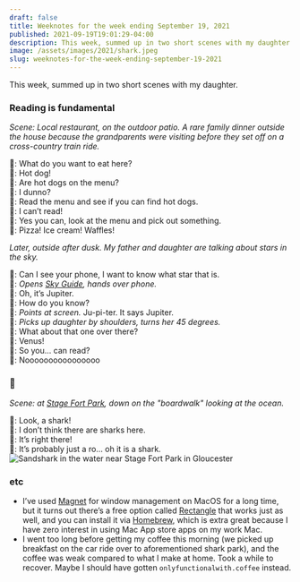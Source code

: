 ```yaml
---
draft: false
title: Weeknotes for the week ending September 19, 2021
published: 2021-09-19T19:01:29-04:00
description: This week, summed up in two short scenes with my daughter.
image: /assets/images/2021/shark.jpeg
slug: weeknotes-for-the-week-ending-september-19-2021
---
```


This week, summed up in two short scenes with my daughter.

### Reading is fundamental
_Scene: Local restaurant, on the outdoor patio. A rare family dinner outside the house because the grandparents were visiting before they set off on a cross-country train ride._

<span role="image" aria-label="Me">👨</span>: What do you want to eat here?<br />
<span role="image" aria-label="Daughter">👧</span>: Hot dog!<br />
<span role="image" aria-label="Me">👨</span>: Are hot dogs on the menu?<br />
<span role="image" aria-label="Daughter">👧</span>: I dunno?<br />
<span role="image" aria-label="Me">👨</span>: Read the menu and see if you can find hot dogs.<br />
<span role="image" aria-label="Daughter">👧</span>: I can’t read!<br />
<span role="image" aria-label="Me">👨</span>: Yes you can, look at the menu and pick out something.<br />
<span role="image" aria-label="Daughter">👧</span>: Pizza! Ice cream! Waffles!<br />

_Later, outside after dusk. My father and daughter are talking about stars in the sky._

<span role="image" aria-label="Daughter">👧</span>: Can I see your phone, I want to know what star that is.<br />
<span role="image" aria-label="Me">👨</span>: _Opens [Sky Guide](https://apps.apple.com/us/app/sky-guide/id576588894), hands over phone._<br />
<span role="image" aria-label="Daughter">👧</span>: Oh, it’s Jupiter.<br />
<span role="image" aria-label="Me">👨</span>: How do you know?<br />
<span role="image" aria-label="Daughter">👧</span>: _Points at screen._ Ju-pi-ter. It says Jupiter.<br />
<span role="image" aria-label="Me">👨</span>: _Picks up daughter by shoulders, turns her 45 degrees._<br />
<span role="image" aria-label="Me">👨</span>: What about that one over there?<br />
<span role="image" aria-label="Daughter">👧</span>: Venus!<br />
<span role="image" aria-label="Me">👨</span>: So you... can read?<br />
<span role="image" aria-label="Daughter">👧</span>: Noooooooooooooooo

### <span role="image" aria-label="shark">🦈</span>

_Scene: at [Stage Fort Park](https://essexheritage.org/attractions/stage-fort-park-gloucester-visitor-center), down on the "boardwalk" looking at the ocean._

<span role="image" aria-label="Daughter">👧</span>: Look, a shark!<br />
<span role="image" aria-label="Me">👨</span>: I don’t think there are sharks here.<br />
<span role="image" aria-label="Daughter">👧</span>: It’s right there!<br />
<span role="image" aria-label="Me">👨</span>: It’s probably just a ro… oh it is a shark.<br />
![Sandshark in the water near Stage Fort Park in Gloucester](/assets/images/2021/shark.jpeg)

### etc
- I’ve used [Magnet](https://magnet.crowdcafe.com) for window management on MacOS for a long time, but it turns out there’s a free option called [Rectangle](https://github.com/rxhanson/Rectangle) that works just as well, and you can install it via [Homebrew](https://brew.sh), which is extra great because I have zero interest in using Mac App store apps on my work Mac.
- I went too long before getting my coffee this morning (we picked up breakfast on the car ride over to aforementioned shark park), and the coffee was weak compared to what I make at home. Took a while to recover. Maybe I should have gotten `onlyfunctionalwith.coffee` instead.